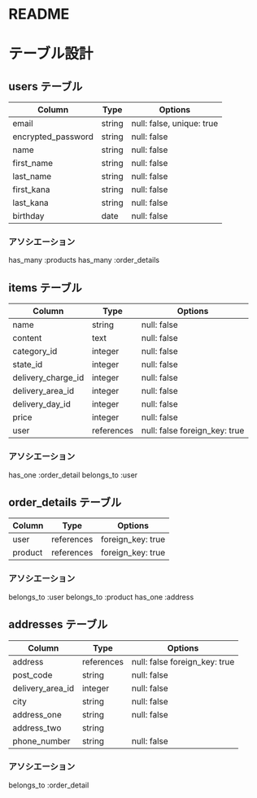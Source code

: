 # README

# テーブル設計

## users テーブル

| Column             | Type   | Options     |
| ------------------ | ------ | ----------- |
| email              | string | null: false, unique: true  |
| encrypted_password | string | null: false |
| name               | string | null: false |
| first_name         | string | null: false |
| last_name          | string | null: false |
| first_kana         | string | null: false |
| last_kana          | string | null: false |
| birthday           | date | null: false |

### アソシエーション

has_many :products
has_many :order_details 

## items テーブル

| Column             | Type       | Options     |
| ------------------ | ---------- | ----------- |
| name               | string     | null: false |
| content            | text       | null: false |
| category_id        | integer    | null: false |
| state_id           | integer    | null: false |
| delivery_charge_id | integer    | null: false |
| delivery_area_id   | integer    | null: false |
| delivery_day_id    | integer    | null: false |
| price              | integer    | null: false |
| user               | references | null: false foreign_key: true |

### アソシエーション
has_one :order_detail
belongs_to :user

## order_details テーブル
| Column             | Type       | Options           |
| ------------------ | ---------- | ----------------- |
| user               | references | foreign_key: true |
| product            | references | foreign_key: true |

### アソシエーション
belongs_to :user
belongs_to :product
has_one :address

## addresses テーブル

| Column             | Type       | Options     |
| ------------------ | ---------- | ----------- |
| address            | references | null: false foreign_key: true |
| post_code          | string     | null: false |
| delivery_area_id   | integer    | null: false |
| city               | string     | null: false |
| address_one        | string     | null: false |
| address_two        | string     | |
| phone_number       | string     | null: false |

### アソシエーション
belongs_to :order_detail

